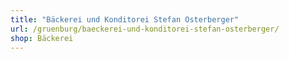 ```yaml
---
title: "Bäckerei und Konditorei Stefan Osterberger"
url: /gruenburg/baeckerei-und-konditorei-stefan-osterberger/
shop: Bäckerei
---
```


